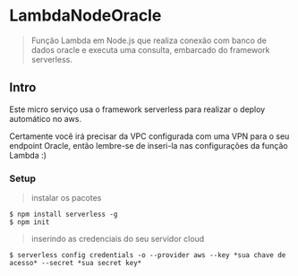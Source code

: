 

# LambdaNodeOracle

> Função Lambda em Node.js que realiza conexão com banco de dados oracle e executa uma consulta, embarcado do framework serverless.


## Intro

Este micro serviço usa o framework serverless para realizar o deploy automático no aws.

Certamente você irá precisar da VPC configurada com uma VPN para o seu endpoint Oracle, então lembre-se de inseri-la nas configurações da função Lambda :)


### Setup

> instalar os pacotes

```shell
$ npm install serverless -g
$ npm init
```
> inserindo as credenciais do seu servidor cloud

```shell
$ serverless config credentials -o --provider aws --key *sua chave de acesso* --secret *sua secret key*

```
